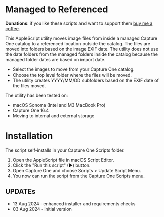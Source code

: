 # Managed to Referenced

**Donations**: if you like these scripts and want to support them [buy me a coffee](https://buymeacoffee.com/walterrowe).

This AppleScript utility moves image files from inside a managed Capture One catalog to a referenced location outside the catalog. The files are moved into folders based on the image EXIF date. The utility does not use the date folders from the managed folders inside the catalog because the managed folder dates are based on import date.

- Select the images to move from your Capture One catalog.
- Choose the top level folder where the files will be moved.
- The utility creates YYYY/MM/DD subfolders based on the EXIF date of the files moved.

The utility has been tested on:

- macOS Sonoma (Intel and M3 MacBook Pro)
- Capture One 16.4
- Moving to internal and external storage


# Installation

The script self-installs in your Capture One Scripts folder.

1. Open the AppleScript file in macOS Script Editor.
1. Click the "Run this script" (&#9654;) button.
1. Open Capture One and choose Scripts > Update Script Menu.
1. You now can run the script from the Capture One Scripts menu.

## UPDATEs

- 13 Aug 2024 - enhanced installer and requirements checks
- 03 Aug 2024 - initial version